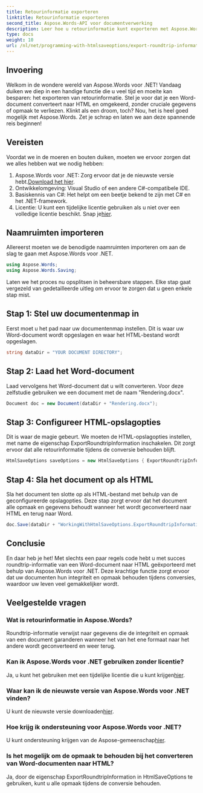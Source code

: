 ```yaml
---
title: Retourinformatie exporteren
linktitle: Retourinformatie exporteren
second_title: Aspose.Words-API voor documentverwerking
description: Leer hoe u retourinformatie kunt exporteren met Aspose.Words voor .NET. Behoud de integriteit en opmaak van uw document tijdens conversies.
type: docs
weight: 10
url: /nl/net/programming-with-htmlsaveoptions/export-roundtrip-information/
---
```

## Invoering

Welkom in de wondere wereld van Aspose.Words voor .NET! Vandaag duiken we diep in een handige functie die u veel tijd en moeite kan besparen: het exporteren van retourinformatie. Stel je voor dat je een Word-document converteert naar HTML en omgekeerd, zonder cruciale gegevens of opmaak te verliezen. Klinkt als een droom, toch? Nou, het is heel goed mogelijk met Aspose.Words. Zet je schrap en laten we aan deze spannende reis beginnen!

## Vereisten

Voordat we in de moeren en bouten duiken, moeten we ervoor zorgen dat we alles hebben wat we nodig hebben:

1.  Aspose.Words voor .NET: Zorg ervoor dat je de nieuwste versie hebt.[Download het hier](https://releases.aspose.com/words/net/).
2. Ontwikkelomgeving: Visual Studio of een andere C#-compatibele IDE.
3. Basiskennis van C#: Het helpt om een beetje bekend te zijn met C# en het .NET-framework.
4. Licentie: U kunt een tijdelijke licentie gebruiken als u niet over een volledige licentie beschikt. Snap je[hier](https://purchase.aspose.com/temporary-license/).

## Naamruimten importeren

Allereerst moeten we de benodigde naamruimten importeren om aan de slag te gaan met Aspose.Words voor .NET.

```csharp
using Aspose.Words;
using Aspose.Words.Saving;
```

Laten we het proces nu opsplitsen in beheersbare stappen. Elke stap gaat vergezeld van gedetailleerde uitleg om ervoor te zorgen dat u geen enkele stap mist.

## Stap 1: Stel uw documentenmap in

Eerst moet u het pad naar uw documentenmap instellen. Dit is waar uw Word-document wordt opgeslagen en waar het HTML-bestand wordt opgeslagen.

```csharp
string dataDir = "YOUR DOCUMENT DIRECTORY";
```

## Stap 2: Laad het Word-document

Laad vervolgens het Word-document dat u wilt converteren. Voor deze zelfstudie gebruiken we een document met de naam "Rendering.docx".

```csharp
Document doc = new Document(dataDir + "Rendering.docx");
```

## Stap 3: Configureer HTML-opslagopties

Dit is waar de magie gebeurt. We moeten de HTML-opslagopties instellen, met name de eigenschap ExportRoundtripInformation inschakelen. Dit zorgt ervoor dat alle retourinformatie tijdens de conversie behouden blijft.

```csharp
HtmlSaveOptions saveOptions = new HtmlSaveOptions { ExportRoundtripInformation = true };
```

## Stap 4: Sla het document op als HTML

Sla het document ten slotte op als HTML-bestand met behulp van de geconfigureerde opslagopties. Deze stap zorgt ervoor dat het document alle opmaak en gegevens behoudt wanneer het wordt geconverteerd naar HTML en terug naar Word.

```csharp
doc.Save(dataDir + "WorkingWithHtmlSaveOptions.ExportRoundtripInformation.html", saveOptions);
```

## Conclusie

En daar heb je het! Met slechts een paar regels code hebt u met succes roundtrip-informatie van een Word-document naar HTML geëxporteerd met behulp van Aspose.Words voor .NET. Deze krachtige functie zorgt ervoor dat uw documenten hun integriteit en opmaak behouden tijdens conversies, waardoor uw leven veel gemakkelijker wordt.

## Veelgestelde vragen

### Wat is retourinformatie in Aspose.Words?
Roundtrip-informatie verwijst naar gegevens die de integriteit en opmaak van een document garanderen wanneer het van het ene formaat naar het andere wordt geconverteerd en weer terug.

### Kan ik Aspose.Words voor .NET gebruiken zonder licentie?
Ja, u kunt het gebruiken met een tijdelijke licentie die u kunt krijgen[hier](https://purchase.aspose.com/temporary-license/).

### Waar kan ik de nieuwste versie van Aspose.Words voor .NET vinden?
 U kunt de nieuwste versie downloaden[hier](https://releases.aspose.com/words/net/).

### Hoe krijg ik ondersteuning voor Aspose.Words voor .NET?
 U kunt ondersteuning krijgen van de Aspose-gemeenschap[hier](https://forum.aspose.com/c/words/8).

### Is het mogelijk om de opmaak te behouden bij het converteren van Word-documenten naar HTML?
Ja, door de eigenschap ExportRoundtripInformation in HtmlSaveOptions te gebruiken, kunt u alle opmaak tijdens de conversie behouden.